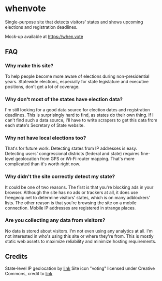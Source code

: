 # whenvote
Single-purpose site that detects visitors' states and shows upcoming elections
and registration deadlines.

Mock-up available at https://when.vote

## FAQ

### Why make this site?

To help people become more aware of elections during non-presidential years.
Statewide elections, especially for state legislature and executive positions,
don't get a lot of coverage.

### Why don't most of the states have election data?

I'm still looking for a good data source for election dates and registration
deadlines. This is surprisingly hard to find, as states do their own thing.
If I can't find such a data source, I'll have to write scrapers to get this
data from each state's Secretary of State website.

### Why not have local elections too?

That's for future work. Detecting states from IP addresses is easy. Detecting
users' congressional districts (federal and state) requires fine-level
geolocation from GPS or Wi-Fi router mapping. That's more complicated than it's
worth right now.

### Why didn't the site correctly detect my state?

It could be one of two reasons. The first is that you're blocking ads in your
browser. Although the site has no ads or trackers at all, it does use freegeoip.net
to determine visitors' states, which is on many adblockers' lists. The other
reason is that you're browsing the site on a mobile connection. Mobile IP addresses
are registered in strange places.

### Are you collecting any data from visitors?

No data is stored about visitors. I'm not even using any analytics at all. I'm
not interested in who's using this site or where they're from. This is mostly 
static web assets to maximize reliability and minimize hosting requirements.

## Credits

State-level IP geolocation by [link](https://freegeoip.net "freegeoip.net")
Site icon "voting" licensed under Creative Commons, credit to [link](https://thenounproject.com/Luis/ "Luis Prado")

